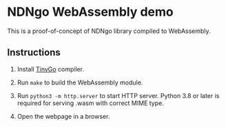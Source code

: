 # NDNgo WebAssembly demo

This is a proof-of-concept of NDNgo library compiled to WebAssembly.

## Instructions

1. Install [TinyGo](https://tinygo.org/) compiler.

2. Run `make` to build the WebAssembly module.

3. Run `python3 -m http.server` to start HTTP server.
   Python 3.8 or later is required for serving .wasm with correct MIME type.

4. Open the webpage in a browser.
